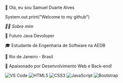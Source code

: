 👋 Olá, eu sou Samuel Duarte Alves 

System.out.print("Welcome to my github")

*👨‍💻 Sobre mim*

💼 Futuro Java Devoloper

🎓 Estudante de Engenharia de Software na AEDB

📍 Rio de Janeiro - Brasil

🚀 Apaixonado por Desenvolvimento Web e Back-end!

![VS Code](https://img.shields.io/badge/-VSCode-333?style=flat&logo=visualstudiocode)
![HTML5](https://img.shields.io/badge/HTML5-E34F26?style=flat&logo=html5&logoColor=white)
![CSS3](https://img.shields.io/badge/-CSS3-333?style=flat&logo=css3)
![JavaScript](https://img.shields.io/badge/-JavaScript-333?style=flat&logo=javascript)
![Bootstrap](https://img.shields.io/badge/-Bootstrap-333?style=flat&logo=bootstrap)
